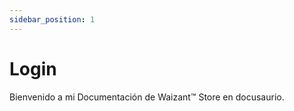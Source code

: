 ```yaml
---
sidebar_position: 1
---
```


# Login 

Bienvenido a mi Documentación de Waizant™ Store en docusaurio.
